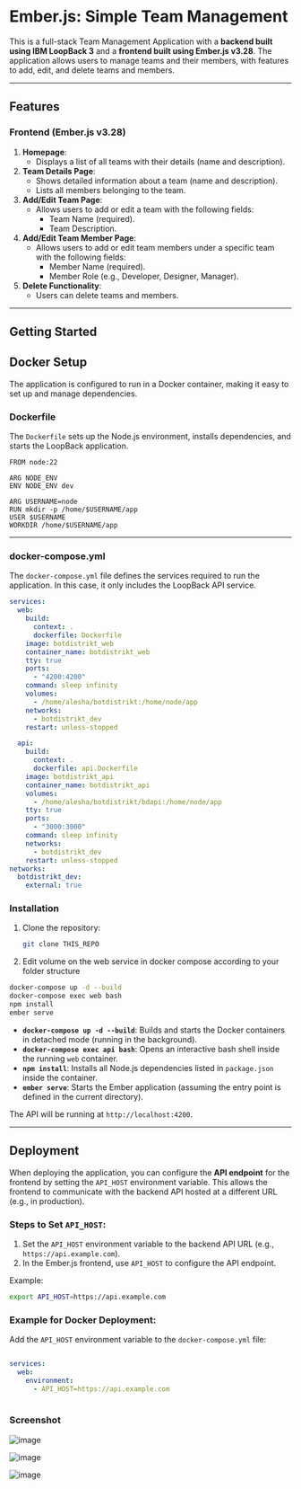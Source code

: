 # Ember.js: Simple Team Management

This is a full-stack Team Management Application with a **backend built using IBM LoopBack 3** and a **frontend built using Ember.js v3.28**. The application allows users to manage teams and their members, with features to add, edit, and delete teams and members.

---

## Features

### Frontend (Ember.js v3.28)
1. **Homepage**:
   - Displays a list of all teams with their details (name and description).
2. **Team Details Page**:
   - Shows detailed information about a team (name and description).
   - Lists all members belonging to the team.
3. **Add/Edit Team Page**:
   - Allows users to add or edit a team with the following fields:
     - Team Name (required).
     - Team Description.
4. **Add/Edit Team Member Page**:
   - Allows users to add or edit team members under a specific team with the following fields:
     - Member Name (required).
     - Member Role (e.g., Developer, Designer, Manager).
5. **Delete Functionality**:
   - Users can delete teams and members.

---

## Getting Started

## Docker Setup

The application is configured to run in a Docker container, making it easy to set up and manage dependencies.



### Dockerfile

The `Dockerfile` sets up the Node.js environment, installs dependencies, and starts the LoopBack application.

```api.Dockerfile
FROM node:22

ARG NODE_ENV
ENV NODE_ENV dev

ARG USERNAME=node
RUN mkdir -p /home/$USERNAME/app
USER $USERNAME    
WORKDIR /home/$USERNAME/app
```

---

### docker-compose.yml

The `docker-compose.yml` file defines the services required to run the application. In this case, it only includes the LoopBack API service.

```yaml
services:
  web:
    build:
      context: .
      dockerfile: Dockerfile
    image: botdistrikt_web
    container_name: botdistrikt_web
    tty: true
    ports:
      - "4200:4200"
    command: sleep infinity
    volumes:
      - /home/alesha/botdistrikt:/home/node/app
    networks:
      - botdistrikt_dev
    restart: unless-stopped

  api:
    build:
      context: .
      dockerfile: api.Dockerfile
    image: botdistrikt_api
    container_name: botdistrikt_api
    volumes:
      - /home/alesha/botdistrikt/bdapi:/home/node/app
    tty: true
    ports:
      - "3000:3000"
    command: sleep infinity
    networks:
      - botdistrikt_dev
    restart: unless-stopped
networks:
  botdistrikt_dev:
    external: true
```

### Installation
1. Clone the repository:
   ```bash
   git clone THIS_REPO
   ```
2. Edit volume on the web service in docker compose according to your folder structure
   
  ```bash
  docker-compose up -d --build
  docker-compose exec web bash
  npm install
  ember serve
  ```
 - **`docker-compose up -d --build`**: Builds and starts the Docker containers in detached mode (running in the background).
 - **`docker-compose exec api bash`**: Opens an interactive bash shell inside the running `web` container.
 - **`npm install`**: Installs all Node.js dependencies listed in `package.json` inside the container.
 - **`ember serve`**: Starts the Ember application (assuming the entry point is defined in the current directory).
   
The API will be running at `http://localhost:4200`.

---

## Deployment

When deploying the application, you can configure the **API endpoint** for the frontend by setting the `API_HOST` environment variable. This allows the frontend to communicate with the backend API hosted at a different URL (e.g., in production).

### Steps to Set `API_HOST`:
1. Set the `API_HOST` environment variable to the backend API URL (e.g., `https://api.example.com`).
2. In the Ember.js frontend, use `API_HOST` to configure the API endpoint.

Example:
```bash
export API_HOST=https://api.example.com
```

### Example for Docker Deployment:
Add the `API_HOST` environment variable to the `docker-compose.yml` file:
```yaml

services:
  web:
    environment:
      - API_HOST=https://api.example.com
  
```
### Screenshot

![image](https://github.com/user-attachments/assets/597cae79-73e4-4822-bb32-1774aea598e7)

![image](https://github.com/user-attachments/assets/ce7b303e-9acd-4ee3-8609-63e251ef4b04)

![image](https://github.com/user-attachments/assets/ce86362a-abf8-4862-af5e-afe90d4930e5)




